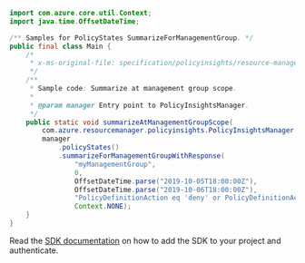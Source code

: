 ```java
import com.azure.core.util.Context;
import java.time.OffsetDateTime;

/** Samples for PolicyStates SummarizeForManagementGroup. */
public final class Main {
    /*
     * x-ms-original-file: specification/policyinsights/resource-manager/Microsoft.PolicyInsights/stable/2019-10-01/examples/PolicyStates_SummarizeManagementGroupScope.json
     */
    /**
     * Sample code: Summarize at management group scope.
     *
     * @param manager Entry point to PolicyInsightsManager.
     */
    public static void summarizeAtManagementGroupScope(
        com.azure.resourcemanager.policyinsights.PolicyInsightsManager manager) {
        manager
            .policyStates()
            .summarizeForManagementGroupWithResponse(
                "myManagementGroup",
                0,
                OffsetDateTime.parse("2019-10-05T18:00:00Z"),
                OffsetDateTime.parse("2019-10-06T18:00:00Z"),
                "PolicyDefinitionAction eq 'deny' or PolicyDefinitionAction eq 'audit'",
                Context.NONE);
    }
}
```

Read the [SDK documentation](https://github.com/Azure/azure-sdk-for-java/blob/azure-resourcemanager-policyinsights_1.0.0-beta.2/sdk/policyinsights/azure-resourcemanager-policyinsights/README.md) on how to add the SDK to your project and authenticate.
